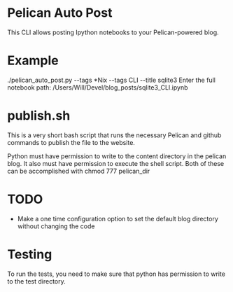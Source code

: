 # Pelican Auto Post
This CLI allows posting Ipython notebooks to your Pelican-powered blog.

# Example
./pelican_auto_post.py --tags *Nix --tags CLI  --title sqlite3
Enter the full notebook path: /Users/Will/Devel/blog_posts/sqlite3_CLI.ipynb

# publish.sh
This is a very short bash script that runs the necessary Pelican and github commands to publish the file to the website. 

Python must have permission to write to the content directory in the pelican blog. 
It also must have permission to execute the shell script. Both of these can be accomplished with chmod 777 pelican_dir



# TODO

- Make a one time configuration option to set the default blog directory without changing the code


# Testing
To run the tests, you need to make sure that python has permission to write to the test directory. 
